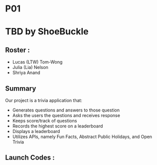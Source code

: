 # P01
# TBD by ShoeBuckle

## Roster :
* Lucas (LTW) Tom-Wong
* Julia (Lia) Nelson
* Shriya Anand

## Summary
Our project is a trivia application that:
* Generates questions and answers to those question
* Asks the users the questions and receives response
* Keeps score/track of questions
* Records the highest score on a leaderboard
* Displays a leaderboard
* Utilizes APIs, namely Fun Facts, Abstract Public Holidays, and Open Trivia

## Launch Codes :


